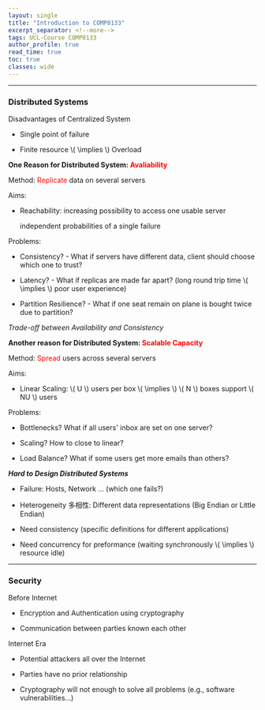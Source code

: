 ```yaml
---
layout: single
title: "Introduction to COMP0133"
excerpt_separator: <!--more-->
tags: UCL-Course COMP0133
author_profile: true
read_time: true
toc: true
classes: wide
---
```


---
### Distributed Systems

Disadvantages of Centralized System

- Single point of failure

- Finite resource \\( \implies \\) Overload

**One Reason for Distributed System: <span style="color:Red">Avaliability</span>**

Method: <span style="color:Red">Replicate</span> data on several servers

Aims:

- Reachability: increasing possibility to access one usable server 

    independent probabilities of a single failure
    
Problems:

- Consistency? - What if servers have different data, client should choose which one to trust?

- Latency? - What if replicas are made far apart? (long round trip time \\( \implies \\) poor user experience)

- Partition Resilience? - What if one seat remain on plane is bought twice due to partition?

*Trade-off between Availability and Consistency*

**Another reason for Distributed System: <span style="color:Red">Scalable Capacity</span>**

Method: <span style="color:Red">Spread</span> users across several servers

Aims:

- Linear Scaling: \\( U \\) users per box \\( \implies \\) \\( N \\) boxes support \\( NU \\) users

Problems:

- Bottlenecks? What if all users' inbox are set on one server?

- Scaling? How to close to linear?

- Load Balance? What if some users get more emails than others?

***Hard to Design Distributed Systems***

- Failure: Hosts, Network ... (which one fails?)

- Heterogeneity 多相性: Different data representations (Big Endian or Little Endian)

- Need consistency (specific definitions for different applications)

- Need concurrency for preformance (waiting synchronously \\( \implies \\) resource idle)

---
### Security

Before Internet

- Encryption and Authentication using cryptography

- Communication between parties known each other

Internet Era

- Potential attackers all over the Internet

- Parties have no prior relationship

- Cryptography will not enough to solve all problems (e.g., software vulnerabilities...)